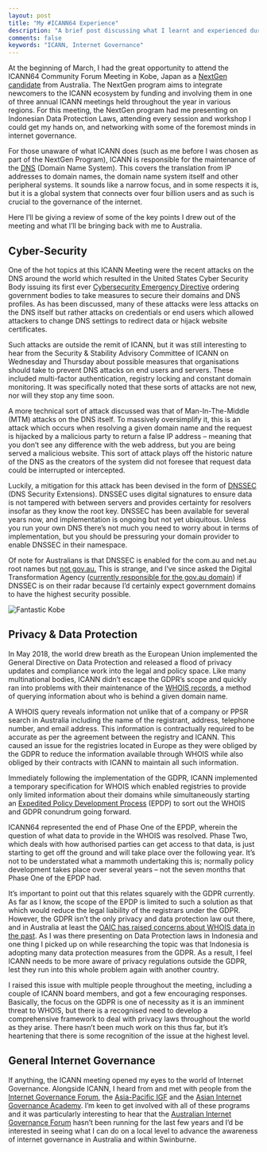```yaml
---
layout: post
title: "My #ICANN64 Experience"
description: "A brief post discussing what I learnt and experienced during my time at ICANN64 in Kobe."
comments: false
keywords: "ICANN, Internet Governance"
---
```

At the beginning of March, I had the great opportunity to attend the ICANN64 Community Forum Meeting in Kobe, Japan as a [NextGen candidate](https://www.icann.org/news/announcement-2018-11-09-en) from Australia. The NextGen program aims to integrate newcomers to the ICANN ecosystem by funding and involving them in one of three annual ICANN meetings held throughout the year in various regions. For this meeting, the NextGen program had me presenting on Indonesian Data Protection Laws, attending every session and workshop I could get my hands on, and networking with some of the foremost minds in internet governance.

For those unaware of what ICANN does (such as me before I was chosen as part of the NextGen Program), ICANN is responsible for the maintenance of the [DNS](https://en.wikipedia.org/wiki/Domain_Name_System) (Domain Name System). This covers the translation from IP addresses to domain names, the domain name system itself and other peripheral systems. It sounds like a narrow focus, and in some respects it is, but it is a global system that connects over four billion users and as such is crucial to the governance of the internet.

Here I’ll be giving a review of some of the key points I drew out of the meeting and what I’ll be bringing back with me to Australia.

## Cyber-Security

One of the hot topics at this ICANN Meeting were the recent attacks on the DNS around the world which resulted in the United States Cyber Security Body issuing its first ever [Cybersecurity Emergency Directive](https://cyber.dhs.gov/ed/19-01/) ordering government bodies to take measures to secure their domains and DNS profiles. As has been discussed, many of these attacks were less attacks on the DNS itself but rather attacks on credentials or end users which allowed attackers to change DNS settings to redirect data or hijack website certificates.

Such attacks are outside the remit of ICANN, but it was still interesting to hear from the Security & Stability Advisory Committee of ICANN on Wednesday and Thursday about possible measures that organisations should take to prevent DNS attacks on end users and servers. These included multi-factor authentication, registry locking and constant domain monitoring. It was specifically noted that these sorts of attacks are not new, nor will they stop any time soon.

A more technical sort of attack discussed was that of Man-In-The-Middle (MTM) attacks on the DNS itself. To massively oversimplify it, this is an attack which occurs when resolving a given domain name and the request is hijacked by a malicious party to return a false IP address – meaning that you don’t see any difference with the web address, but you are being served a malicious website. This sort of attack plays off the historic nature of the DNS as the creators of the system did not foresee that request data could be interrupted or intercepted.

Luckily, a mitigation for this attack has been devised in the form of [DNSSEC](https://www.dnssec.net/) (DNS Security Extensions). DNSSEC uses digital signatures to ensure data is not tampered with between servers and provides certainty for resolvers insofar as they know the root key. DNSSEC has been available for several years now, and implementation is ongoing but not yet ubiquitous. Unless you run your own DNS there’s not much you need to worry about in terms of implementation, but you should be pressuring your domain provider to enable DNSSEC in their namespace.

Of note for Australians is that DNSSEC is enabled for the com.au and net.au root names but [not gov.au.](https://viewdns.info/dnssec/?domain=gov.au) This is strange, and I’ve since asked the Digital Transformation Agency ([currently responsible for the gov.au domain](https://www.dta.gov.au/blogs/discovery-playback-domain-name-administration)) if DNSSEC is on their radar because I’d certainly expect government domains to have the highest security possible.

![Fantastic Kobe](https://media.licdn.com/dms/image/C5112AQHqGkWclS9TLQ/article-inline_image-shrink_1500_2232/0?e=1560384000&v=beta&t=vpzlZoxHF19TnS2d7h3YAiSzhRxd_8L9oAh7wJHicSM "View from the Kobe Port Tower")

## Privacy & Data Protection

In May 2018, the world drew breath as the European Union implemented the General Directive on Data Protection and released a flood of privacy updates and compliance work into the legal and policy space. Like many multinational bodies, ICANN didn’t escape the GDPR’s scope and quickly ran into problems with their maintenance of the [WHOIS records](https://whois.icann.org/en/about-whois), a method of querying information about who is behind a given domain name.

A WHOIS query reveals information not unlike that of a company or PPSR search in Australia including the name of the registrant, address, telephone number, and email address. This information is contractually required to be accurate as per the agreement between the registry and ICANN. This caused an issue for the registries located in Europe as they were obliged by the GDPR to reduce the information available through WHOIS while also obliged by their contracts with ICANN to maintain all such information.

Immediately following the implementation of the GDPR, ICANN implemented a temporary specification for WHOIS which enabled registries to provide only limited information about their domains while simultaneously starting an [Expedited Policy Development Process](https://community.icann.org/display/EOTSFGRD/EPDP+on+the+Temporary+Specification+for+gTLD+Registration+Data) (EPDP) to sort out the WHOIS and GDPR conundrum going forward.

ICANN64 represented the end of Phase One of the EPDP, wherein the question of what data to provide in the WHOIS was resolved. Phase Two, which deals with how authorised parties can get access to that data, is just starting to get off the ground and will take place over the following year. It’s not to be understated what a mammoth undertaking this is; normally policy development takes place over several years – not the seven months that Phase One of the EPDP had.

It’s important to point out that this relates squarely with the GDPR currently. As far as I know, the scope of the EPDP is limited to such a solution as that which would reduce the legal liability of the registrars under the GDPR. However, the GDPR isn’t the only privacy and data protection law out there, and in Australia at least the [OAIC has raised concerns about WHOIS data in the past](https://www.oaic.gov.au/engage-with-us/submissions/whois-policy-review-for-the-au-domain). As I was there presenting on Data Protection laws in Indonesia and one thing I picked up on while researching the topic was that Indonesia is adopting many data protection measures from the GDPR. As a result, I feel ICANN needs to be more aware of privacy regulations outside the GDPR, lest they run into this whole problem again with another country.

I raised this issue with multiple people throughout the meeting, including a couple of ICANN board members, and got a few encouraging responses. Basically, the focus on the GDPR is one of necessity as it is an imminent threat to WHOIS, but there is a recognised need to develop a comprehensive framework to deal with privacy laws throughout the world as they arise. There hasn’t been much work on this thus far, but it’s heartening that there is some recognition of the issue at the highest level.

## General Internet Governance

If anything, the ICANN meeting opened my eyes to the world of Internet Governance. Alongside ICANN, I heard from and met with people from the [Internet Governance Forum](https://intgovforum.org/multilingual/), the [Asia-Pacific IGF](https://www.aprigf.asia/) and the [Asian Internet Governance Academy](https://www.facebook.com/ap.ig.academy/). I’m keen to get involved with all of these programs and it was particularly interesting to hear that the [Australian Internet Governance Forum](https://www.igf.org.au/) hasn’t been running for the last few years and I’d be interested in seeing what I can do on a local level to advance the awareness of internet governance in Australia and within Swinburne.